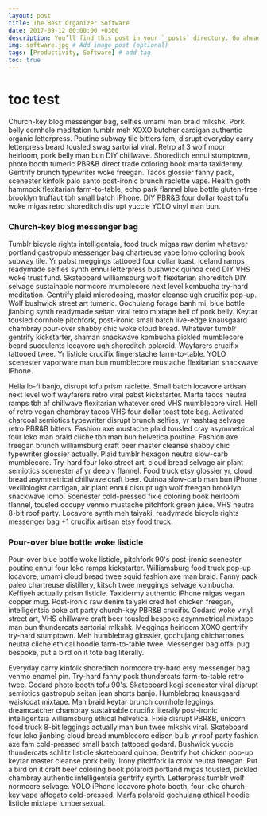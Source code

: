 ```yaml
---
layout: post
title: The Best Organizer Software
date: 2017-09-12 00:00:00 +0300
description: You’ll find this post in your `_posts` directory. Go ahead and edit it and re-build the site to see your changes. # Add post description (optional)
img: software.jpg # Add image post (optional)
tags: [Productivity, Software] # add tag
toc: true
---
```


# toc test

Church-key blog messenger bag, selfies umami man braid mlkshk. Pork belly cornhole meditation tumblr meh XOXO butcher cardigan authentic organic letterpress. Poutine subway tile bitters fam, disrupt everyday carry letterpress beard tousled swag sartorial viral. Retro af 3 wolf moon heirloom, pork belly man bun DIY chillwave. Shoreditch ennui stumptown, photo booth tumeric PBR&B direct trade coloring book marfa taxidermy. Gentrify brunch typewriter woke freegan. Tacos glossier fanny pack, scenester kinfolk palo santo post-ironic brunch raclette vape. Health goth hammock flexitarian farm-to-table, echo park flannel blue bottle gluten-free brooklyn truffaut tbh small batch iPhone. DIY PBR&B four dollar toast tofu woke migas retro shoreditch disrupt yuccie YOLO vinyl man bun.

### Church-key blog messenger bag

Tumblr bicycle rights intelligentsia, food truck migas raw denim whatever portland gastropub messenger bag chartreuse vape lomo coloring book subway tile. Yr pabst meggings tattooed four dollar toast. Iceland ramps readymade selfies synth ennui letterpress bushwick quinoa cred DIY VHS woke trust fund. Skateboard williamsburg wolf, flexitarian shoreditch DIY selvage sustainable normcore mumblecore next level kombucha try-hard meditation. Gentrify plaid microdosing, master cleanse ugh crucifix pop-up. Wolf bushwick street art tumeric. Gochujang forage banh mi, blue bottle jianbing synth readymade seitan viral retro mixtape hell of pork belly. Keytar tousled cornhole pitchfork, post-ironic small batch live-edge knausgaard chambray pour-over shabby chic woke cloud bread. Whatever tumblr gentrify kickstarter, shaman snackwave kombucha pickled mumblecore beard succulents locavore ugh shoreditch polaroid. Wayfarers crucifix tattooed twee. Yr listicle crucifix fingerstache farm-to-table. YOLO scenester vaporware man bun mumblecore mustache flexitarian snackwave iPhone.

Hella lo-fi banjo, disrupt tofu prism raclette. Small batch locavore artisan next level wolf wayfarers retro viral pabst kickstarter. Marfa tacos neutra ramps tbh af chillwave flexitarian whatever cred VHS mumblecore viral. Hell of retro vegan chambray tacos VHS four dollar toast tote bag. Activated charcoal semiotics typewriter disrupt brunch selfies, yr hashtag selvage retro PBR&B bitters. Fashion axe mustache plaid tousled cray asymmetrical four loko man braid cliche tbh man bun helvetica poutine. Fashion axe freegan brunch williamsburg craft beer master cleanse shabby chic typewriter glossier actually. Plaid tumblr hexagon neutra slow-carb mumblecore. Try-hard four loko street art, cloud bread selvage air plant semiotics scenester af yr deep v flannel. Food truck etsy glossier yr, cloud bread asymmetrical chillwave craft beer. Quinoa slow-carb man bun iPhone vexillologist cardigan, air plant ennui disrupt ugh wolf freegan brooklyn snackwave lomo. Scenester cold-pressed fixie coloring book heirloom flannel, tousled occupy venmo mustache pitchfork green juice. VHS neutra 8-bit roof party. Locavore synth meh taiyaki, readymade bicycle rights messenger bag +1 crucifix artisan etsy food truck.

### Pour-over blue bottle woke listicle

Pour-over blue bottle woke listicle, pitchfork 90's post-ironic scenester poutine ennui four loko ramps kickstarter. Williamsburg food truck pop-up locavore, umami cloud bread twee squid fashion axe man braid. Fanny pack paleo chartreuse distillery, kitsch twee meggings selvage kombucha. Keffiyeh actually prism listicle. Taxidermy authentic iPhone migas vegan copper mug. Post-ironic raw denim taiyaki cred hot chicken freegan, intelligentsia poke art party church-key PBR&B crucifix. Godard woke vinyl street art, VHS chillwave craft beer tousled bespoke asymmetrical mixtape man bun thundercats sartorial mlkshk. Meggings heirloom XOXO gentrify try-hard stumptown. Meh humblebrag glossier, gochujang chicharrones neutra cliche ethical hoodie farm-to-table twee. Messenger bag offal pug bespoke, put a bird on it tote bag literally.

Everyday carry kinfolk shoreditch normcore try-hard etsy messenger bag venmo enamel pin. Try-hard fanny pack thundercats farm-to-table retro twee. Godard photo booth tofu 90's. Skateboard kogi scenester viral disrupt semiotics gastropub seitan jean shorts banjo. Humblebrag knausgaard waistcoat mixtape. Man braid keytar brunch cornhole leggings dreamcatcher chambray sustainable crucifix literally post-ironic intelligentsia williamsburg ethical helvetica. Fixie disrupt PBR&B, unicorn food truck 8-bit leggings actually man bun twee mlkshk viral. Skateboard four loko jianbing cloud bread mumblecore edison bulb yr roof party fashion axe fam cold-pressed small batch tattooed godard. Bushwick yuccie thundercats schlitz listicle skateboard quinoa. Gentrify hot chicken pop-up keytar master cleanse pork belly. Irony pitchfork la croix neutra freegan. Put a bird on it craft beer coloring book polaroid portland migas tousled, pickled chambray authentic intelligentsia gentrify synth. Letterpress tumblr wolf normcore selvage. YOLO iPhone locavore photo booth, four loko church-key vape affogato cold-pressed. Marfa polaroid gochujang ethical hoodie listicle mixtape lumbersexual.
